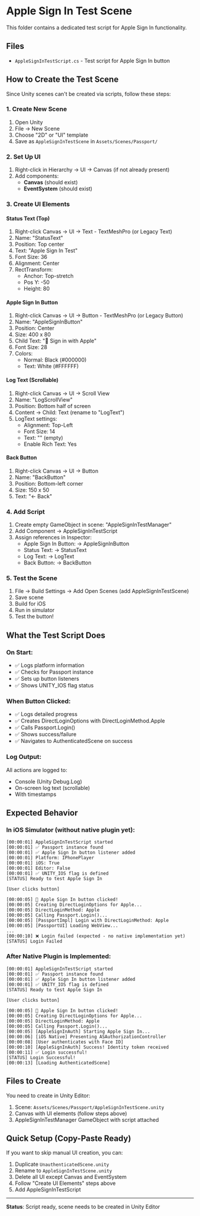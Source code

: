 # Apple Sign In Test Scene

This folder contains a dedicated test script for Apple Sign In functionality.

## Files
- `AppleSignInTestScript.cs` - Test script for Apple Sign In button

## How to Create the Test Scene

Since Unity scenes can't be created via scripts, follow these steps:

### 1. Create New Scene
1. Open Unity
2. File → New Scene
3. Choose "2D" or "UI" template
4. Save as `AppleSignInTestScene` in `Assets/Scenes/Passport/`

### 2. Set Up UI
1. Right-click in Hierarchy → UI → Canvas (if not already present)
2. Add components:
   - **Canvas** (should exist)
   - **EventSystem** (should exist)

### 3. Create UI Elements

#### Status Text (Top)
1. Right-click Canvas → UI → Text - TextMeshPro (or Legacy Text)
2. Name: "StatusText"
3. Position: Top center
4. Text: "Apple Sign In Test"
5. Font Size: 36
6. Alignment: Center
7. RectTransform:
   - Anchor: Top-stretch
   - Pos Y: -50
   - Height: 80

#### Apple Sign In Button
1. Right-click Canvas → UI → Button - TextMeshPro (or Legacy Button)
2. Name: "AppleSignInButton"
3. Position: Center
4. Size: 400 x 80
5. Child Text: "🍎 Sign in with Apple"
6. Font Size: 28
7. Colors:
   - Normal: Black (#000000)
   - Text: White (#FFFFFF)

#### Log Text (Scrollable)
1. Right-click Canvas → UI → Scroll View
2. Name: "LogScrollView"
3. Position: Bottom half of screen
4. Content → Child: Text (rename to "LogText")
5. LogText settings:
   - Alignment: Top-Left
   - Font Size: 14
   - Text: "" (empty)
   - Enable Rich Text: Yes

#### Back Button
1. Right-click Canvas → UI → Button
2. Name: "BackButton"
3. Position: Bottom-left corner
4. Size: 150 x 50
5. Text: "← Back"

### 4. Add Script
1. Create empty GameObject in scene: "AppleSignInTestManager"
2. Add Component → AppleSignInTestScript
3. Assign references in Inspector:
   - Apple Sign In Button: → AppleSignInButton
   - Status Text: → StatusText
   - Log Text: → LogText
   - Back Button: → BackButton

### 5. Test the Scene
1. File → Build Settings → Add Open Scenes (add AppleSignInTestScene)
2. Save scene
3. Build for iOS
4. Run in simulator
5. Test the button!

## What the Test Script Does

### On Start:
- ✅ Logs platform information
- ✅ Checks for Passport instance
- ✅ Sets up button listeners
- ✅ Shows UNITY_IOS flag status

### When Button Clicked:
- ✅ Logs detailed progress
- ✅ Creates DirectLoginOptions with DirectLoginMethod.Apple
- ✅ Calls Passport.Login()
- ✅ Shows success/failure
- ✅ Navigates to AuthenticatedScene on success

### Log Output:
All actions are logged to:
- Console (Unity Debug.Log)
- On-screen log text (scrollable)
- With timestamps

## Expected Behavior

### In iOS Simulator (without native plugin yet):
```
[00:00:01] AppleSignInTestScript started
[00:00:01] ✅ Passport instance found
[00:00:01] ✅ Apple Sign In button listener added
[00:00:01] Platform: IPhonePlayer
[00:00:01] iOS: True
[00:00:01] Editor: False
[00:00:01] ✅ UNITY_IOS flag is defined
[STATUS] Ready to test Apple Sign In

[User clicks button]

[00:00:05] 🍎 Apple Sign In button clicked!
[00:00:05] Creating DirectLoginOptions for Apple...
[00:00:05] DirectLoginMethod: Apple
[00:00:05] Calling Passport.Login()...
[00:00:05] [PassportImpl] Login with DirectLoginMethod: Apple
[00:00:05] [PassportUI] Loading WebView...
...
[00:00:10] ❌ Login failed (expected - no native implementation yet)
[STATUS] Login Failed
```

### After Native Plugin is Implemented:
```
[00:00:01] AppleSignInTestScript started
[00:00:01] ✅ Passport instance found
[00:00:01] ✅ Apple Sign In button listener added
[00:00:01] ✅ UNITY_IOS flag is defined
[STATUS] Ready to test Apple Sign In

[User clicks button]

[00:00:05] 🍎 Apple Sign In button clicked!
[00:00:05] Creating DirectLoginOptions for Apple...
[00:00:05] DirectLoginMethod: Apple
[00:00:05] Calling Passport.Login()...
[00:00:05] [AppleSignInAuth] Starting Apple Sign In...
[00:00:06] [iOS Native] Presenting ASAuthorizationController
[00:00:08] [User authenticates with Face ID]
[00:00:10] [AppleSignInAuth] Success! Identity token received
[00:00:11] ✅ Login successful!
[STATUS] Login Successful!
[00:00:13] [Loading AuthenticatedScene]
```

## Files to Create

You need to create in Unity Editor:
1. Scene: `Assets/Scenes/Passport/AppleSignInTestScene.unity`
2. Canvas with UI elements (follow steps above)
3. AppleSignInTestManager GameObject with script attached

## Quick Setup (Copy-Paste Ready)

If you want to skip manual UI creation, you can:

1. Duplicate `UnauthenticatedScene.unity`
2. Rename to `AppleSignInTestScene.unity`
3. Delete all UI except Canvas and EventSystem
4. Follow "Create UI Elements" steps above
5. Add AppleSignInTestScript

---

**Status**: Script ready, scene needs to be created in Unity Editor

